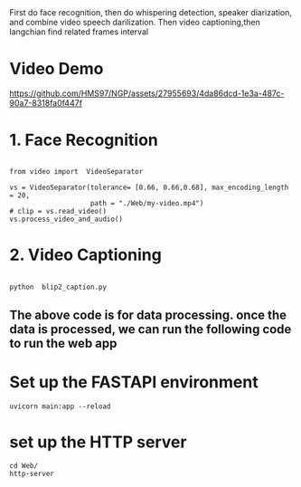 ## 
First do face recognition, then do whispering detection, speaker diarization, and combine video speech darilization.
Then video captioning,then langchian find related frames interval

# Video Demo
https://github.com/HMS97/NGP/assets/27955693/4da86dcd-1e3a-487c-90a7-8318fa0f447f



# 1. Face Recognition
```

from video import  VideoSeparator

vs = VideoSeparator(tolerance= [0.66, 0.66,0.68], max_encoding_length = 20,
                    path = "./Web/my-video.mp4")
# clip = vs.read_video()
vs.process_video_and_audio()
```

# 2. Video Captioning
```

python  blip2_caption.py
```


##  The above code is for data processing. once the data is processed, we can run the following code to run the web app

#  Set up the FASTAPI environment
```
uvicorn main:app --reload

```


# set up the HTTP server
```
cd Web/
http-server 

```
